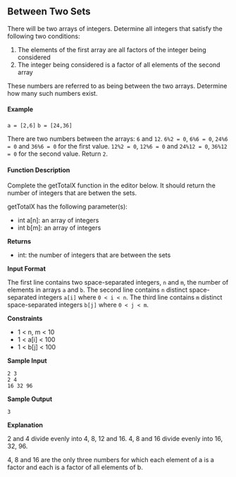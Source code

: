## Between Two Sets

There will be two arrays of integers. Determine all integers that satisfy the following two conditions:

1. The elements of the first array are all factors of the integer being considered
2. The integer being considered is a factor of all elements of the second array

These numbers are referred to as being between the two arrays. Determine how many such numbers exist.

#### Example

`a = [2,6]`
`b = [24,36]`

There are two numbers between the arrays: `6` and `12`.
`6%2 = 0`, `6%6 = 0`, `24%6 = 0` and `36%6 = 0` for the first value.
`12%2 = 0`, `12%6 = 0` and `24%12 = 0`, `36%12 = 0` for the second value. Return `2`.

#### Function Description

Complete the getTotalX function in the editor below. It should return the number of integers that are betwen the sets.

getTotalX has the following parameter(s):

* int a[n]: an array of integers
* int b[m]: an array of integers

**Returns**

* int: the number of integers that are between the sets

**Input Format**

The first line contains two space-separated integers, `n` and `m`, the number of elements in arrays `a` and `b`.
The second line contains `n` distinct space-separated integers `a[i]` where `0 < i < n`.
The third line contains `m` distinct space-separated integers `b[j]` where `0 < j < m`.

**Constraints**

* 1 < n, m < 10
* 1 < a[i] < 100
* 1 < b[j] < 100

**Sample Input**
```
2 3
2 4
16 32 96
```
**Sample Output**
```
3
```
**Explanation**

2 and 4 divide evenly into 4, 8, 12 and 16.
4, 8 and 16 divide evenly into 16, 32, 96.

4, 8 and 16 are the only three numbers for which each element of a is a factor and each is a factor of all elements of b.